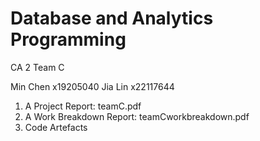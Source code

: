 # Database and Analytics Programming
 
CA 2 Team C

Min Chen x19205040
Jia Lin  x22117644

1. A Project Report: teamC.pdf
2. A Work Breakdown Report: teamCworkbreakdown.pdf
3. Code Artefacts
